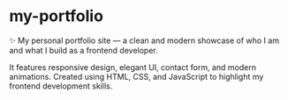 # my-portfolio

✨ My personal portfolio site — a clean and modern showcase of who I am and what I build as a frontend developer.

It features responsive design, elegant UI, contact form, and modern animations.
Created using HTML, CSS, and JavaScript to highlight my frontend development skills.

